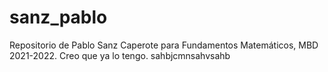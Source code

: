 # sanz_pablo
 Repositorio de Pablo Sanz Caperote para Fundamentos Matemáticos, MBD 2021-2022.
Creo que ya lo tengo.
sahbjcmnsahvsahb
